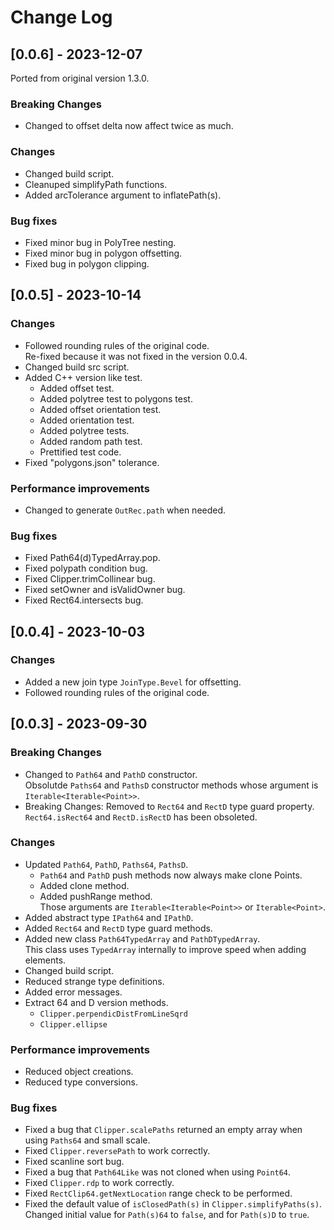 # Change Log
## [0.0.6] - 2023-12-07
Ported from original version 1.3.0.  

### Breaking Changes
  - Changed to offset delta now affect twice as much.  

### Changes
  - Changed build script.
  - Cleanuped simplifyPath functions.
  - Added arcTolerance argument to inflatePath(s).

### Bug fixes
  - Fixed minor bug in PolyTree nesting. 
  - Fixed minor bug in polygon offsetting.
  - Fixed bug in polygon clipping.

## [0.0.5] - 2023-10-14
### Changes
  - Followed rounding rules of the original code.  
    Re-fixed because it was not fixed in the version 0.0.4.
  - Changed build src script.
  - Added C++ version like test.  
    - Added offset test.
    - Added polytree test to polygons test.
    - Added offset orientation test.
    - Added orientation test.
    - Added polytree tests.
    - Added random path test.
    - Prettified test code.
  - Fixed "polygons.json" tolerance.

### Performance improvements
  - Changed to generate `OutRec.path` when needed.

### Bug fixes
  - Fixed Path64(d)TypedArray.pop.
  - Fixed polypath condition bug.
  - Fixed Clipper.trimCollinear bug.
  - Fixed setOwner and isValidOwner bug.
  - Fixed Rect64.intersects bug.

## [0.0.4] - 2023-10-03
### Changes
  - Added a new join type `JoinType.Bevel` for offsetting.
  - Followed rounding rules of the original code.

## [0.0.3] - 2023-09-30
### Breaking Changes
  - Changed to `Path64` and `PathD` constructor.  
    Obsolutde `Paths64` and `PathsD` constructor methods whose argument is `Iterable<Iterable<Point>>`.  
  - Breaking Changes: Removed to `Rect64` and `RectD` type guard property.  
    `Rect64.isRect64` and `RectD.isRectD` has been obsoleted.  

### Changes
  - Updated `Path64`, `PathD`, `Paths64`, `PathsD`.  
    - `Path64` and `PathD` push methods now always make clone Points.  
    - Added clone method.  
    - Added pushRange method.  
      Those arguments are `Iterable<Iterable<Point>>` or `Iterable<Point>`.  
  - Added abstract type `IPath64` and `IPathD`.
  - Added `Rect64` and `RectD` type guard methods.
  - Added new class `Path64TypedArray` and `PathDTypedArray`.  
    This class uses `TypedArray` internally to improve speed when adding elements.
  - Changed build script.
  - Reduced strange type definitions.
  - Added error messages.
  - Extract 64 and D version methods.
    - `Clipper.perpendicDistFromLineSqrd`
    - `Clipper.ellipse`

### Performance improvements
  - Reduced object creations.  
  - Reduced type conversions.

### Bug fixes
  - Fixed a bug that `Clipper.scalePaths` returned an empty array when using `Paths64` and small scale.
  - Fixed `Clipper.reversePath` to work correctly.
  - Fixed scanline sort bug.
  - Fixed a bug that `Path64Like` was not cloned when using `Point64`.
  - Fixed `Clipper.rdp` to work correctly.
  - Fixed `RectClip64.getNextLocation` range check to be performed.
  - Fixed the default value of `isClosedPath(s)` in `Clipper.simplifyPaths(s)`.  
    Changed initial value for `Path(s)64` to `false`, and for `Path(s)D` to `true`.
